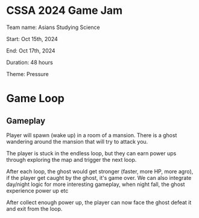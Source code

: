 # CSSA 2024 Game Jam

Team name: Asians Studying Science

Start: Oct 15th, 2024

End: Oct 17th, 2024

Duration: 48 hours

Theme: Pressure

# Game Loop

## Gameplay

Player will spawn (wake up) in a room of a mansion. There is a ghost wandering around the mansion that will try to attack you.

The player is stuck in the endless loop, but they can earn power ups through exploring the map and trigger the next loop.

After each loop, the ghost would get stronger (faster, more HP, more agro), if the player get caught by the ghost, it's game over.
We can also integrate day/night logic for more interesting gameplay, when night fall, the ghost experience power up etc

After collect enough power up, the player can now face the ghost defeat it and exit from the loop.
